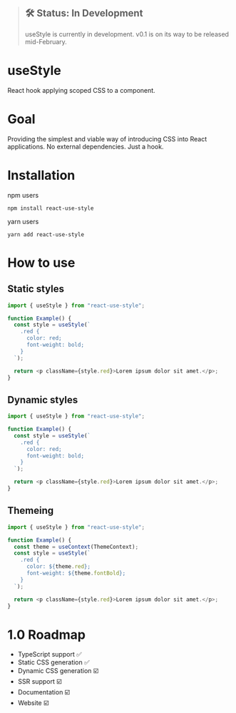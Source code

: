 > ## 🛠 Status: In Development
>
> useStyle is currently in development. v0.1 is on its way to be released mid-February.

# useStyle

React hook applying scoped CSS to a component.

# Goal

Providing the simplest and viable way of introducing CSS into React applications. No external dependencies. Just a hook.

# Installation

npm users

```
npm install react-use-style
```

yarn users

```
yarn add react-use-style
```

# How to use

## Static styles

```javascript
import { useStyle } from "react-use-style";

function Example() {
  const style = useStyle(`
    .red {
      color: red;
      font-weight: bold;
    }
  `);

  return <p className={style.red}>Lorem ipsum dolor sit amet.</p>;
}
```

## Dynamic styles

```javascript
import { useStyle } from "react-use-style";

function Example() {
  const style = useStyle(`
    .red {
      color: red;
      font-weight: bold;
    }
  `);

  return <p className={style.red}>Lorem ipsum dolor sit amet.</p>;
}
```

## Themeing

```javascript
import { useStyle } from "react-use-style";

function Example() {
  const theme = useContext(ThemeContext);
  const style = useStyle(`
    .red {
      color: ${theme.red};
      font-weight: ${theme.fontBold};
    }
  `);

  return <p className={style.red}>Lorem ipsum dolor sit amet.</p>;
}
```

# 1.0 Roadmap

- TypeScript support ✅
- Static CSS generation ✅
- Dynamic CSS generation ☑️
- SSR support ☑️
- Documentation ☑️
- Website ☑️
